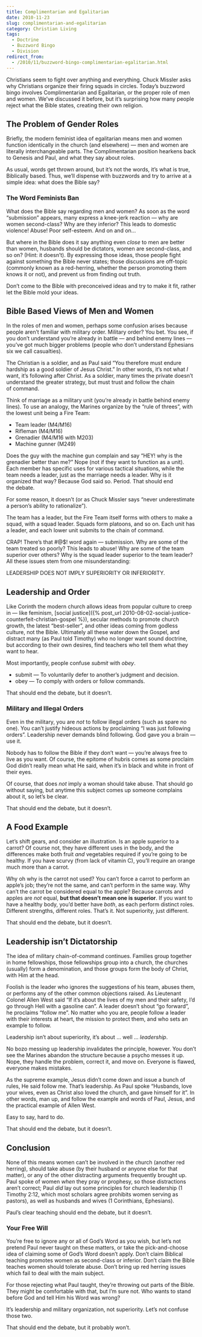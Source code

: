 ```yaml
---
title: Complimentarian and Egalitarian
date: 2010-11-23
slug: complimentarian-and-egalitarian
category: Christian Living
tags: 
  - Doctrine
  - Buzzword Bingo
  - Division
redirect_from:
  - /2010/11/buzzword-bingo-complimentarian-egalitarian.html
---
```




Christians seem to fight over anything and everything. Chuck Missler
asks why Christians organize their firing squads in circles. Today’s
buzzword bingo involves Complimentarian and Egalitarian, or the proper role of men and
women. We’ve discussed it before, but it’s surprising how many people reject
what the Bible states, creating their own religion.

The Problem of Gender Roles
---------------------------

Briefly, the modern feminist idea of egalitarian means men and women
function identically in the church (and elsewhere) — men and women are
literally interchangeable parts. The Complimentarian position hearkens
back to Genesis and Paul, and what they say about roles.

As usual, words get thrown around, but it’s not the words, it’s what is
true, Biblically based. Thus, we’ll dispense with buzzwords and try to
arrive at a simple idea: what does the Bible say?

### The Word Feminists Ban

What does the Bible say regarding men and women? As soon as the word
“submission” appears, many express a knee-jerk reaction — why are women
second-class? Why are they inferior? This leads to domestic violence!
Abuse! Poor self-esteem. And on and on…

But where in the Bible does it say anything even *close* to men are
better than women, husbands should be dictators, women are second-class,
and so on? (Hint: it doesn’t). By expressing those ideas, those people
fight against something the Bible never states; those discussions are
off-topic (commonly known as a red-herring, whether the person promoting
them knows it or not), and prevent us from finding out truth.

Don’t come to the Bible with preconceived ideas and try to make it fit,
rather let the Bible mold your ideas.

Bible Based Views of Men and Women
----------------------------------

In the roles of men and women, perhaps some confusion arises because
people aren’t familiar with military order. Military order? You bet. You
see, if you don’t understand you’re already in battle — and behind enemy
lines — you’ve got much bigger problems (people who don’t understand
Ephesians six we call casualties).

The Christian is a soldier, and as Paul said “You therefore must endure
hardship as a good soldier of Jesus Christ.” In other words, it’s not
what *I* want, it’s following after Christ. As a soldier, many times the
private doesn’t understand the greater strategy, but must trust and
follow the chain of command.

Think of marriage as a military unit (you’re already in battle behind
enemy lines). To use an analogy, the Marines organize by the “rule of
threes”, with the lowest unit being a Fire Team:

-   Team leader (M4/M16)
-   Rifleman (M4/M16)
-   Grenadier (M4/M16 with M203)
-   Machine gunner (M249)

Does the guy with the machine gun complain and say “HEY! why is the
grenadier better than me?” Nope (not if they want to function as a
unit). Each member has specific uses for various tactical situations,
while the team needs a leader, just as the marriage needs a leader. Why
is it organized that way? Because God said so. Period. That should end
the debate.

For some reason, it doesn’t (or as Chuck Missler says “never
underestimate a person’s ability to rationalize”).

The team has a leader, but the Fire Team itself forms with others to
make a squad, with a squad leader. Squads form platoons, and so on. Each
unit has a leader, and each lower unit submits to the chain of command.

CRAP! There’s that #@$! word again — submission. Why are some of the
team treated so poorly? This leads to abuse! Why are some of the team
superior over others? Why is the squad leader superior to the team
leader? All these issues stem from one misunderstanding:

LEADERSHIP DOES NOT IMPLY SUPERIORITY OR INFERIORITY.

Leadership and Order
--------------------

Like Corinth the modern church allows ideas from popular culture to
creep in — like feminism, [social justice]({% post_url 2010-08-02-social-justice-counterfeit-christian-gospel %}),
secular methods to promote church growth, the latest “best-seller”, and
other ideas coming from godless culture, not the Bible. Ultimately all
these water down the Gospel, and distract many (as Paul told Timothy)
who no longer want sound doctrine, but according to their own desires,
find teachers who tell them what they want to hear.

Most importantly, people confuse *submit* with *obey*.

-   submit — To voluntarily defer to another’s judgment and decision.
-   obey — To comply with orders or follow commands.

That should end the debate, but it doesn’t.

### Military and Illegal Orders

Even in the military, you are *not* to follow illegal orders (such as
spare no one). You can’t justify hideous actions by proclaiming “I was
just following orders”. Leadership never demands blind following. God
gave you a brain — use it.

Nobody has to follow the Bible if they don’t want — you’re always free
to live as you want. Of course, the epitome of hubris comes as some
proclaim God didn’t really mean what He said, when it’s in black and
white in front of their eyes.

Of course, that does *not* imply a woman should take abuse. That should
go without saying, but anytime this subject comes up someone complains
about it, so let’s be clear.

That should end the debate, but it doesn’t.

A Food Example
--------------

Let’s shift gears, and consider an illustration. Is an apple superior to
a carrot? Of course not, they have different uses in the body, and the
differences make both fruit *and* vegetables required if you’re going to
be healthy. If you have scurvy (from lack of vitamin C), you’ll require
an orange much more than a carrot.

Why oh why is the carrot not used? You can’t force a carrot to perform
an apple’s job; they’re not the same, and can’t perform in the same way.
Why can’t the carrot be considered equal to the apple? Because carrots
and apples are *not* equal, **but that doesn’t mean one is superior**.
If you want to have a healthy body, you’d better have *both*, as each
perform distinct roles. Different strengths, different roles. That’s it.
Not superiority, just different.

That should end the debate, but it doesn’t.

Leadership isn’t Dictatorship
-----------------------------

The idea of military chain-of-command continues. Families group together
in home fellowships, those fellowships group into a church, the churches
(usually) form a denomination, and those groups form the body of Christ,
with Him at the head.

Foolish is the leader who ignores the suggestions of his team, abuses
them, or performs any of the other common objections raised. As
Lieutenant Colonel Allen West said “If it’s about the lives of my men
and their safety, I’d go through Hell with a gasoline can”. A leader
doesn’t shout “go forward”, he proclaims “follow me”. No matter who you
are, people follow a leader with their interests at heart, the mission
to protect them, and who sets an example to follow.

Leadership isn’t about superiority, it’s about … well … *leadership*.

No bozo messing up leadership invalidates the principle, however. You
don’t see the Marines abandon the structure because a psycho messes it
up. Nope, they handle the problem, correct it, and move on. Everyone is
flawed, everyone makes mistakes.

As the supreme example, Jesus didn’t come down and issue a bunch of
rules, He said follow me. That’s leadership. As Paul spoke “Husbands,
love your wives, even as Christ also loved the church, and gave himself
for it”. In other words, man up, and follow the example and words of
Paul, Jesus, and the practical example of Allen West.

Easy to say, hard to do.

That should end the debate, but it doesn’t.

Conclusion
----------

None of this means women can’t be involved in the church (another red
herring), should take abuse (by their husband or anyone else for that
matter), or any of the other distracting arguments frequently brought
up. Paul spoke of women *when* they pray or prophesy, so those
distractions aren’t correct; Paul *did* lay out some principles for
church leadership (1 Timothy 2:12, which most scholars agree prohibits
women serving as pastors), as well as husbands and wives (1
Corinthians, Ephesians).

Paul’s clear teaching should end the debate, but it doesn’t.

### Your Free Will

You’re free to ignore any or all of God’s Word as you wish, but let’s
not pretend Paul never taught on these matters, or take the
pick-and-choose idea of claiming some of God’s Word doesn’t apply. Don’t
claim Biblical teaching promotes women as second-class or inferior.
Don’t claim the Bible teaches women should tolerate abuse. Don’t bring
up red herring issues which fail to deal with the main subject.

For those rejecting what Paul taught, they’re throwing out parts of the
Bible. They might be comfortable with that, but I’m sure not. Who wants
to stand before God and tell Him his Word was wrong?

It’s leadership and military organization, not superiority. Let’s not
confuse those two.

That should end the debate, but it probably won’t.
